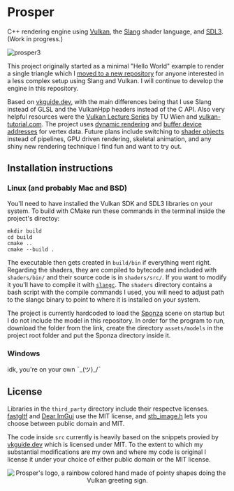 # Prosper
C++ rendering engine using [Vulkan](https://www.vulkan.org/), the [Slang](https://shader-slang.com/) shader language, and [SDL3](https://wiki.libsdl.org/SDL3/FrontPage). (Work in progress.)

![prosper3](https://github.com/user-attachments/assets/f34fb9a6-0b2c-4d97-a27f-cafe68ebcb4a)

This project originally started as a minimal "Hello World" example to render a single triangle which I [moved to a new repository](https://github.com/tracefree/vulkan-triangle-sdl-slang) for anyone interested in a less complex setup using Slang and Vulkan. I will continue to develop the engine in this repository.

Based on [vkguide.dev](https://vkguide.dev), with the main differences being that I use Slang instead of GLSL and the VulkanHpp headers instead of the C API. Also very helpful resources were the [Vulkan Lecture Series](https://www.youtube.com/playlist?list=PLmIqTlJ6KsE1Jx5HV4sd2jOe3V1KMHHgn) by TU Wien and [vulkan-tutorial.com](https://vulkan-tutorial.com/). The project uses [dynamic rendering](https://docs.vulkan.org/samples/latest/samples/extensions/dynamic_rendering/README.html) and [buffer device addresses](https://docs.vulkan.org/samples/latest/samples/extensions/buffer_device_address/README.html) for vertex data. Future plans include switching to [shader objects](https://docs.vulkan.org/samples/latest/samples/extensions/shader_object/README.html) instead of pipelines, GPU driven rendering, skeletal animation, and any shiny new rendering technique I find fun and want to try out.

## Installation instructions
### Linux (and probably Mac and BSD)
You'll need to have installed the Vulkan SDK and SDL3 libraries on your system. To build with CMake run these commands in the terminal inside the project's directoy:

```
mkdir build
cd build
cmake ..
cmake --build .
```

The executable then gets created in `build/bin` if everything went right. 
Regarding the shaders, they are compiled to bytecode and included with `shaders/bin/` and their source code is in `shaders/src/`. If you want to modify it you'll have to compile it with [`slangc`](https://github.com/shader-slang/slang). The `shaders` directory contains a bash script with the compile commands I used, you will need to adjust path to the slangc binary to point to where it is installed on your system.

The project is currently hardcoded to load the [Sponza](https://github.com/KhronosGroup/glTF-Sample-Assets/tree/main/Models/Sponza) scene on startup but I do not include the model in this repository. In order for the program to run, download the folder from the link, create the directory `assets/models` in the project root folder and put the Sponza directory inside it.

### Windows
idk, you're on your own ¯\_(ツ)_/¯

## License
Libraries in the `third_party` directory include their respectve licenses. [fastgltf](https://github.com/spnda/fastgltf) and [Dear ImGui](https://github.com/ocornut/imgui) use the MIT license, and [stb_image.h](https://github.com/nothings/stb) lets you choose between public domain and MIT.

The code inside `src` currently is heavily based on the snippets provied by [vkguide.dev](https://github.com/vblanco20-1/vulkan-guide/tree/all-chapters-2) which is licensed under MIT. To the extent to which my substantial modifications are my own and where my code is original I license it under your choice of either public domain or the MIT license.

<p align="center">
  <img src="https://github.com/user-attachments/assets/63ba0ee4-e922-47bf-a14a-fc87a84f2947" alt="Prosper's logo, a rainbow colored hand made of pointy shapes doing the Vulkan greeting sign."/>
</p>

